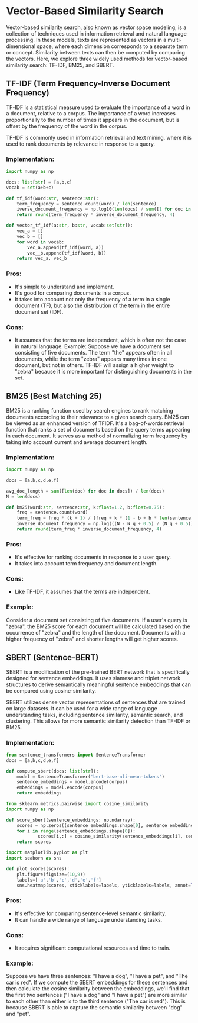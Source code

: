 # Vector-Based Similarity Search
Vector-based similarity search, also known as vector space modeling, is a collection of techniques used in information retrieval and natural language processing. In these models, texts are represented as vectors in a multi-dimensional space, where each dimension corresponds to a separate term or concept. Similarity between texts can then be computed by comparing the vectors. Here, we explore three widely used methods for vector-based similarity search: TF-IDF, BM25, and SBERT.

## TF-IDF (Term Frequency-Inverse Document Frequency)
TF-IDF is a statistical measure used to evaluate the importance of a word in a document, relative to a corpus. The importance of a word increases proportionally to the number of times it appears in the document, but is offset by the frequency of the word in the corpus.

TF-IDF is commonly used in information retrieval and text mining, where it is used to rank documents by relevance in response to a query.

### Implementation:

```python
import numpy as np

docs: list[str] = [a,b,c]
vocab = set(a+b+c)

def tf_idf(word:str, sentence:str): 
    term_frequency = sentence.count(word) / len(sentence)
    iverse_document_frequency = np.log10(len(docs) / sum([1 for doc in docs if word in doc]))
    return round(term_frequency * inverse_document_frequency, 4)

def vector_tf_idf(a:str, b:str, vocab:set[str]):
    vec_a = []
    vec_b = []
    for word in vocab:
        vec_a.append(tf_idf(word, a))
        vec__b.append(tf_idf(word, b))
    return vec_a, vec_b
```

### Pros:
- It's simple to understand and implement.
- It's good for comparing documents in a corpus.
- It takes into account not only the frequency of a term in a single document (TF), but also the distribution of the term in the entire document set (IDF).

### Cons:
- It assumes that the terms are independent, which is often not the case in natural language.
Example:
Suppose we have a document set consisting of five documents. The term "the" appears often in all documents, while the term "zebra" appears many times in one document, but not in others. TF-IDF will assign a higher weight to "zebra" because it is more important for distinguishing documents in the set.

## BM25 (Best Matching 25)
BM25 is a ranking function used by search engines to rank matching documents according to their relevance to a given search query. BM25 can be viewed as an enhanced version of TFIDF. It's a bag-of-words retrieval function that ranks a set of documents based on the query terms appearing in each document. It serves as a method of normalizing term frequency by taking into account current and average document length.

### Implementation:
```python
import numpy as np

docs = [a,b,c,d,e,f]

avg_doc_length = sum([len(doc) for doc in docs]) / len(docs)
N = len(docs)

def bm25(word:str, sentence:str, k:float=1.2, b:float=0.75):
    freq = sentence.count(word)
    term_freq = freq * (k + 1) / (freq + k * (1 - b + b * len(sentence) / avg_doc_length))
    inverse_document_frequency = np.log(((N - N_q + 0.5) / (N_q + 0.5)) + 1)
    return round(term_freq * inverse_document_frequency, 4)

```

### Pros:
- It's effective for ranking documents in response to a user query.
- It takes into account term frequency and document length.
### Cons:
- Like TF-IDF, it assumes that the terms are independent.
### Example:
Consider a document set consisting of five documents. If a user's query is "zebra", the BM25 score for each document will be calculated based on the occurrence of "zebra" and the length of the document. Documents with a higher frequency of "zebra" and shorter lengths will get higher scores.

## SBERT (Sentence-BERT)
SBERT is a modification of the pre-trained BERT network that is specifically designed for sentence embeddings. It uses siamese and triplet network structures to derive semantically meaningful sentence embeddings that can be compared using cosine-similarity.

SBERT utilizes dense vector representations of sentences that are trained on large datasets. It can be used for a wide range of language understanding tasks, including sentence similarity, semantic search, and clustering. This allows for more semantic similarity detection than TF-IDF or BM25.

### Implementation:
```python
from sentence_transformers import SentenceTransformer
docs = [a,b,c,d,e,f]

def compute_sbert(docs: list[str]):
    model = SentenceTransformer('bert-base-nli-mean-tokens')
    sentence_embeddings = model.encode(corpus)
    embeddings = model.encode(corpus)
    return embeddings

from sklearn.metrics.pairwise import cosine_similarity
import numpy as np

def score_sbert(sentence_embeddings: np.ndarray):
    scores = np.zeros((sentence_embeddings.shape[0], sentence_embeddings.shape[0]))
    for i in range(sentence_embeddings.shape[0]):
            scores[i,:] = cosine_similarity(sentence_embeddings[i], sentence_embeddings)[0]
    return scores

import matplotlib.pyplot as plt
import seaborn as sns

def plot_scores(scores):
    plt.figure(figsize=(10,9))
    labels=['a','b','c','d','e','f']
    sns.heatmap(scores, xticklabels=labels, yticklabels=labels, annot=True)
```
### Pros:
- It's effective for comparing sentence-level semantic similarity.
- It can handle a wide range of language understanding tasks.
### Cons:
- It requires significant computational resources and time to train.
### Example:
Suppose we have three sentences: "I have a dog", "I have a pet", and "The car is red". If we compute the SBERT embeddings for these sentences and then calculate the cosine similarity between the embeddings, we'll find that the first two sentences ("I have a dog" and "I have a pet") are more similar to each other than either is to the third sentence ("The car is red"). This is because SBERT is able to capture the semantic similarity between "dog" and "pet".
